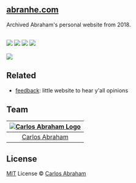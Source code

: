 <div align="left">
	<br>
	<h2>
	<a href="https://2018.archived.abranhe.com/">abranhe.com</a>
	</h2>
	<p>Archived Abraham's personal website from 2018.</p>
  <br>
	<a href="https://github.com/abranhe"><img src="https://abranhe.com/badge.svg"></a>
	<a href="https://cash.me/$abranhe"><img src="https://cdn.abranhe.com/badges/cash-me.svg"></a>
	<a href="https://paypal.me/abranhe/10"><img src="https://cdn.abranhe.com/badges/paypal.svg"></a>
	<a href="https://patreon.com/abranhe"><img src="https://cdn.abranhe.com/badges/patreon.svg" /></a>
	<br>
	<br>
	<img src="https://cdn.abranhe.com/projects/abranhe.com/shot.png">
</div>

## Related

- [feedback](https://github.com/abranhe/feedback):  little website to hear y'all opinions

## Team

|[![Carlos Abraham Logo](https://avatars3.githubusercontent.com/u/21347264?s=50)](https://abranhe.com)|
| :-: |
| [Carlos Abraham](https://github.com/abranhe) |


## License

[MIT](https://github.com/abranhe/abranhe.com/blob/master/license) License © [Carlos Abraham](https://github.com/abranhe)
